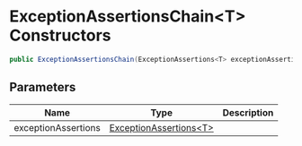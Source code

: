 # ExceptionAssertionsChain&lt;T&gt; Constructors

```c#
public ExceptionAssertionsChain(ExceptionAssertions<T> exceptionAssertions);
```

## Parameters

| Name | Type | Description |
| ---- | ---- | ----------- |
| exceptionAssertions | [ExceptionAssertions&lt;T&gt;](MrKWatkins.Assertions.ExceptionAssertions-1.md) |  |

